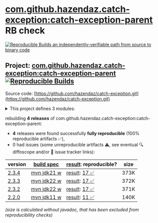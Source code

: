 [com.github.hazendaz.catch-exception:catch-exception-parent](https://central.sonatype.com/artifact/com.github.hazendaz.catch-exception/catch-exception-parent/versions) RB check
=======

[![Reproducible Builds](https://reproducible-builds.org/images/logos/rb.svg) an independently-verifiable path from source to binary code](https://reproducible-builds.org/)

## Project: [com.github.hazendaz.catch-exception:catch-exception-parent](https://central.sonatype.com/artifact/com.github.hazendaz.catch-exception/catch-exception-parent/versions) [![Reproducible Builds](https://img.shields.io/endpoint?url=https://raw.githubusercontent.com/jvm-repo-rebuild/reproducible-central/master/content/com/github/hazendaz/catch-exception/badge.json)](https://github.com/jvm-repo-rebuild/reproducible-central/blob/master/content/com/github/hazendaz/catch-exception/README.md)

Source code: [https://github.com/hazendaz/catch-exception.git](https://github.com/hazendaz/catch-exception.git)

<details><summary>This project defines 3 modules:</summary>

* [com.github.hazendaz.catch-exception:catch-exception](https://central.sonatype.com/artifact/com.github.hazendaz.catch-exception/catch-exception/overview)
* [com.github.hazendaz.catch-exception:catch-exception-parent](https://central.sonatype.com/artifact/com.github.hazendaz.catch-exception/catch-exception-parent/overview)
* [com.github.hazendaz.catch-exception:catch-throwable](https://central.sonatype.com/artifact/com.github.hazendaz.catch-exception/catch-throwable/overview)
</details>

rebuilding **4 releases** of com.github.hazendaz.catch-exception:catch-exception-parent:
- **4** releases were found successfully **fully reproducible** (100% reproducible artifacts :white_check_mark:),
- 0 had issues (some unreproducible artifacts :warning:, see eventual :mag: diffoscope and/or :memo: issue tracker links):

| version | [build spec](/BUILDSPEC.md) | [result](https://reproducible-builds.org/docs/jvm/): reproducible? | size |
| -- | --------- | ------ | -- |
| [2.3.4](https://central.sonatype.com/artifact/com.github.hazendaz.catch-exception/catch-exception-parent/2.3.4/pom) | [mvn jdk21 w](catch-exception-2.3.4.buildspec) | [result](catch-exception-parent-2.3.4.buildinfo): [17 :white_check_mark: ](catch-exception-parent-2.3.4.buildcompare) | 373K |
| [2.3.3](https://central.sonatype.com/artifact/com.github.hazendaz.catch-exception/catch-exception-parent/2.3.3/pom) | [mvn jdk22 w](catch-exception-2.3.3.buildspec) | [result](catch-exception-parent-2.3.3.buildinfo): [17 :white_check_mark: ](catch-exception-parent-2.3.3.buildcompare) | 372K |
| [2.3.2](https://central.sonatype.com/artifact/com.github.hazendaz.catch-exception/catch-exception-parent/2.3.2/pom) | [mvn jdk22 w](catch-exception-2.3.2.buildspec) | [result](catch-exception-parent-2.3.2.buildinfo): [17 :white_check_mark: ](catch-exception-parent-2.3.2.buildcompare) | 371K |
| [2.2.0](https://central.sonatype.com/artifact/com.github.hazendaz.catch-exception/catch-exception-parent/2.2.0/pom) | [mvn jdk11 w](catch-exception-2.2.0.buildspec) | [result](catch-exception-parent-2.2.0.buildinfo): [11 :white_check_mark: ](catch-exception-parent-2.2.0.buildcompare) | 140K |

<i>(size is calculated without javadoc, that has been excluded from reproducibility checks)</i>
